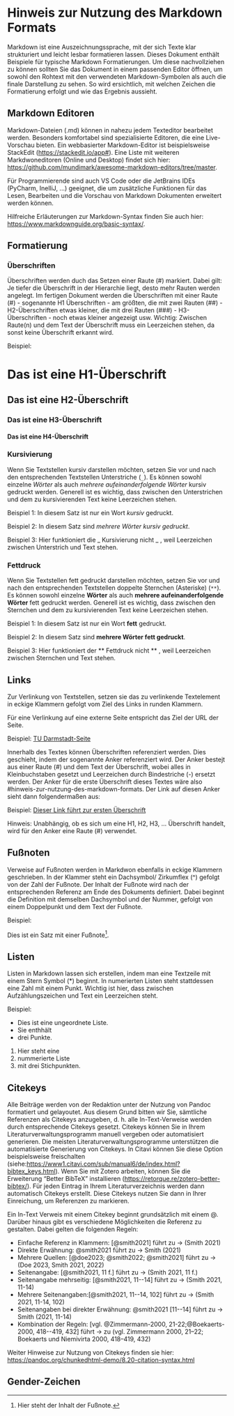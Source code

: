 # Hinweis zur Nutzung des Markdown Formats

Markdown ist eine Auszeichnungssprache, mit der sich Texte klar strukturiert und leicht lesbar formatieren lassen. Dieses Dokument enthält Beispiele für typische Markdown Formatierungen. Um diese nachvollziehen zu können sollten Sie das Dokument in einem passenden Editor öffnen, um sowohl den Rohtext mit den verwendeten Markdown-Symbolen als auch die finale Darstellung zu sehen. So wird ersichtlich, mit welchen Zeichen die Formatierung erfolgt und wie das Ergebnis aussieht.

## Markdown Editoren

Markdown-Dateien (.md) können in nahezu jedem Texteditor bearbeitet werden. Besonders komfortabel sind spezialisierte Editoren, die eine Live-Vorschau bieten. Ein webbasierter Markdown-Editor ist beispielsweise StackEdit (https://stackedit.io/app#). Eine Liste mit weiteren Markdwoneditoren (Online und Desktop) findet sich hier: https://github.com/mundimark/awesome-markdown-editors/tree/master.

Für Programmierende sind auch VS Code oder die JetBrains IDEs (PyCharm, InelliJ, ...) geeignet, die um zusätzliche Funktionen für das Lesen, Bearbeiten und die Vorschau von Markdown Dokumenten erweitert werden können.

Hilfreiche Erläuterungen zur Markdown-Syntax finden Sie auch hier: https://www.markdownguide.org/basic-syntax/.

## Formatierung

### Überschriften 
Überschriften werden duch das Setzen einer Raute (#) markiert. Dabei gilt: Je tiefer die Überschrift in der Hierarchie liegt, desto mehr Rauten werden angelegt. Im fertigen Dokument werden die Überschriften mit einer Raute (#) - sogenannte H1 Überschriften - am größten, die mit zwei Rauten (##) - H2-Überschriften etwas kleiner, die mit drei Rauten (###) - H3-Überschriften - noch etwas kleiner angezeigt usw.
Wichtig: Zwischen Raute(n) und dem Text der Überschrift muss ein Leerzeichen stehen, da sonst keine Überschrift erkannt wird. 

Beispiel:
# Das ist eine H1-Überschrift
## Das ist eine H2-Überschrift
### Das ist eine H3-Überschrift
#### Das ist eine H4-Überschrift


### Kursivierung
Wenn Sie Textstellen kursiv darstellen möchten, setzen Sie vor und nach den entsprechenden Textstellen Unterstriche (`_`).  Es können sowohl einzelne _Wörter_ als auch _mehrere aufeinanderfolgende Wörter_ kursiv gedruckt werden. Generell ist es wichtig, dass zwischen den Unterstrichen und dem zu kursivierenden Text keine Leerzeichen stehen. 
  
Beispiel 1: In diesem Satz ist nur ein Wort _kursiv_ gedruckt.

Beispiel 2: In diesem Satz sind _mehrere Wörter kursiv gedruckt_.

Beispiel 3: Hier funktioniert die _ Kursivierung nicht _ , weil Leerzeichen zwischen Unterstrich und Text stehen.

### Fettdruck
Wenn Sie Textstellen fett gedruckt darstellen möchten, setzen Sie vor und nach den entsprechenden Textstellen doppelte Sternchen (Asteriske) (`**`).  Es können sowohl einzelne **Wörter** als auch **mehrere aufeinanderfolgende Wörter** fett gedruckt werden. Generell ist es wichtig, dass zwischen den Sternchen und dem zu kursivierenden Text keine Leerzeichen stehen. 
  
Beispiel 1: In diesem Satz ist nur ein Wort **fett** gedruckt.

Beispiel 2: In diesem Satz sind **mehrere Wörter fett gedruckt**.

Beispiel 3: Hier funktioniert der ** Fettdruck nicht ** , weil Leerzeichen zwischen Sternchen und Text stehen.


## Links
Zur Verlinkung von Textstellen, setzen sie das zu verlinkende Textelement in eckige Klammern gefolgt vom Ziel des Links in runden Klammern.

Für eine Verlinkung auf eine externe Seite entspricht das Ziel der URL der Seite.

Beispiel: [TU Darmstadt-Seite](https://www.tu-darmstadt.de)

Innerhalb des Textes können Überschriften referenziert werden. Dies geschieht, indem der sogenannte Anker referenziert wird. Der Anker bestejt aus einer Raute (#) und dem Text der Überschrift, wobei alles in Kleinbuchstaben gesetzt und Leerzeichen durch Bindestriche (-) ersetzt werden. Der Anker für die erste Überschrift dieses Textes wäre also #hinweis-zur-nutzung-des-markdown-formats. Der Link auf diesen Anker sieht dann folgendermaßen aus: 

Beispiel: [Dieser Link führt zur ersten Überschrift](#hinweis-zur-nutzung-des-markdown-formats)

Hinweis: Unabhängig, ob es sich um eine H1, H2, H3, ... Überschrift handelt, wird für den Anker eine Raute (#) verwendet.
  
## Fußnoten
Verweise auf Fußnoten werden in Markdwon ebenfalls in eckige Klammern geschrieben. In der Klammer steht ein Dachsymbol/ Zirkumflex (^) gefolgt von der Zahl der Fußnote. Der Inhalt der Fußnote wird nach der entsprechenden Referenz am Ende des Dokuments definiert. Dabei beginnt die Definition mit demselben Dachsymbol und der Nummer, gefolgt von einem Doppelpunkt und dem Text der Fußnote.

Beispiel:

Dies ist ein Satz mit einer Fußnote[^1].

[^1]: Hier steht der Inhalt der Fußnote.

## Listen 
Listen in Markdown lassen sich erstellen, indem man eine Textzeile mit einem Stern Symbol (*) beginnt. In numerierten Listen steht stattdessen eine Zahl mit einem Punkt. Wichtig ist hier, dass zwischen Aufzählungszeichen und Text ein Leerzeichen steht. 

Beispiel: 

* Dies ist eine ungeordnete Liste. 
* Sie enthhält
* drei Punkte.

1. Hier steht eine
2. nummerierte Liste
3. mit drei Stichpunkten. 


## Citekeys
Alle Beiträge werden von der Redaktion unter der Nutzung von Pandoc formatiert und gelayoutet. Aus diesem Grund bitten wir Sie, sämtliche Referenzen als Citekeys anzugeben, d. h. alle In-Text-Verweise werden durch entsprechende Citekeys gesetzt. Citekeys können Sie in Ihrem Literaturverwaltungsprogramm manuell vergeben oder automatisiert generieren. Die meisten Literaturverwaltungsprogramme unterstützen die automatisierte Generierung von Citekeys. In Citavi können Sie diese Option beispielsweise freischalten (siehe:https://www1.citavi.com/sub/manual6/de/index.html?bibtex_keys.html). Wenn Sie mit Zotero arbeiten, können Sie die Erweiterung “Better BibTeX” installieren (https://retorque.re/zotero-better-bibtex/). Für jeden Eintrag in Ihrem Literaturverzeichnis werden dann automatisch Citekeys erstellt. Diese Citekeys nutzen Sie dann in Ihrer Einreichung, um Referenzen zu markieren. 

Ein In-Text Verweis mit einem Citekey beginnt grundsätzlich mit einem @. Darüber hinaus gibt es verschiedene Möglichkeiten die Referenz zu gestalten. Dabei gelten die folgenden Regeln:

* Einfache Referenz in Klammern: [@smith2021] führt zu -> (Smith 2021)
* Direkte Erwähnung: @smith2021 führt zu -> Smith (2021)
* Mehrere Quellen: [@doe2023; @smith2022; @smith2021] führt zu -> (Doe 2023, Smith 2021, 2022) 
* Seitenangabe: [@smith2021, 11 f.] führt zu -> (Smith 2021, 11 f.) 
* Seitenangabe mehrseitig: [@smith2021, 11--14] führt zu -> (Smith 2021, 11-14)
* Mehrere Seitenangaben:[@smith2021, 11--14, 102] führt zu -> (Smith 2021, 11-14, 102)
* Seitenangaben bei direkter Erwähnung: @smith2021 [11--14] führt zu -> Smith (2021, 11-14)
* Kombination der Regeln: [vgl. @Zimmermann-2000, 21-22;@Boekaerts-2000, 418--419, 432] führt -> zu (vgl. Zimmermann 2000, 21–22; Boekaerts und Niemivirta 2000, 418–419, 432)

Weiter Hinweise zur Nutzung von Citekeys finden sie hier: https://pandoc.org/chunkedhtml-demo/8.20-citation-syntax.html

## Gender-Zeichen


